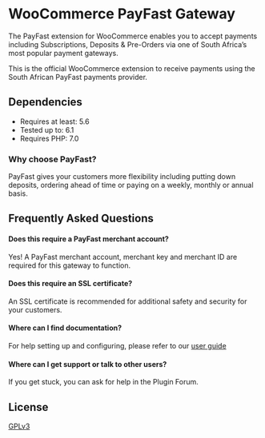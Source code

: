 # WooCommerce PayFast Gateway

The PayFast extension for WooCommerce enables you to accept payments including Subscriptions, Deposits & Pre-Orders via one of South Africa’s most popular payment gateways.

This is the official WooCommerce extension to receive payments using the South African PayFast payments provider.

## Dependencies

- Requires at least: 5.6
- Tested up to: 6.1
- Requires PHP: 7.0

### Why choose PayFast?

PayFast gives your customers more flexibility including putting down deposits, ordering ahead of time or paying on a weekly, monthly or annual basis.

## Frequently Asked Questions

#### Does this require a PayFast merchant account?

Yes! A PayFast merchant account, merchant key and merchant ID are required for this gateway to function.

#### Does this require an SSL certificate?

An SSL certificate is recommended for additional safety and security for your customers.

#### Where can I find documentation?

For help setting up and configuring, please refer to our [user guide](https://docs.woocommerce.com/document/payfast-payment-gateway)

#### Where can I get support or talk to other users?

If you get stuck, you can ask for help in the Plugin Forum.

## License
[GPLv3](https://www.gnu.org/licenses/gpl-3.0.html)

